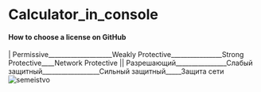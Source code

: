 # Calculator_in_console





#### How to choose a license on GitHub
 |  Permissive____________________Weakly Protective________________Strong Protective____Network Protective
 ||  Разрешающий________________Слабый защитный__________________Сильный защитный_____Защита сети
![semeistvo](https://github.com/SAYRUS1/Calculator_in_console/assets/100000618/4f109c32-13c2-4861-8cf4-1c4e8660f543)
